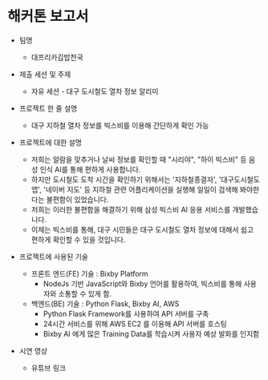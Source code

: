 # 해커톤 보고서

- 팀명
  - 대프리카김밥천국
  
- 제출 세션 및 주제
  - 자유 세션 - 대구 도시철도 열차 정보 알리미

- 프로젝트 한 줄 설명
  - 대구 지하철 열차 정보를 빅스비를 이용해 간단하게 확인 가능

- 프로젝트에 대한 설명
  - 저희는 알람을 맞추거나 날씨 정보를 확인할 때 "시리야", "하이 빅스비" 등 음성 인식 AI를 통해 편하게 사용합니다.
  - 하지만 도시철도 도착 시간을 확인하기 위해서는 '지하철종결자', '대구도시철도 앱', '네이버 지도' 등 지하철 관련 어플리케이션을 실행해 일일이 검색해 봐야한다는 불편함이 있었습니다.
  - 저희는 이러한 불편함을 해결하기 위해 삼성 빅스비 AI 응용 서비스를 개발했습니다.
  - 이제는 빅스비를 통해, 대구 시민들은 대구 도시철도 열차 정보에 대해서 쉽고 편하게 확인할 수 있을 것입니다.

- 프로젝트에 사용된 기술
  - 프론트 엔드(FE) 기술 : Bixby Platform
    - NodeJs 기반 JavaScript와 Bixby 언어를 활용하여, 빅스비를 통해 사용자와 소통할 수 있게 함.
  - 백엔드(BE) 기술 : Python Flask, Bixby AI, AWS
    - Python Flask Framework를 사용하여 API 서버를 구축
    - 24시간 서비스를 위해 AWS EC2 를 이용해 API 서버를 호스팅
    - Bixby AI 에게 많은 Training Data를 학습시켜 사용자 예상 발화를 인지함

- 시연 영상
  - 유튜브 링크
